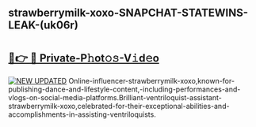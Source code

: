 ## strawberrymilk-xoxo-SNAPCHAT-STATEWINS-LEAK-(uk06r)


# <h2><a href="https://mediaupload.pro?-20M">🔗👉 🔴 Private-P𝚑ot𝚘𝚜-V𝚒d𝚎o</a></h2>

[![NEW UPDATED](https://i.imgur.com/0qMVB7G.gif)](https://mediaupload.pro?-20M)
Online-influencer-strawberrymilk-xoxo,known-for-publishing-dance-and-lifestyle-content,-including-performances-and-vlogs-on-social-media-platforms.Brilliant-ventriloquist-assistant-strawberrymilk-xoxo,celebrated-for-their-exceptional-abilities-and-accomplishments-in-assisting-ventriloquists.  
